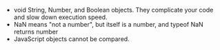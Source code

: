 - void String, Number, and Boolean objects. They complicate your code and slow down execution speed.
- NaN means "not a number", but itself is a number, and typeof NaN returns number
- JavaScript objects cannot be compared.
